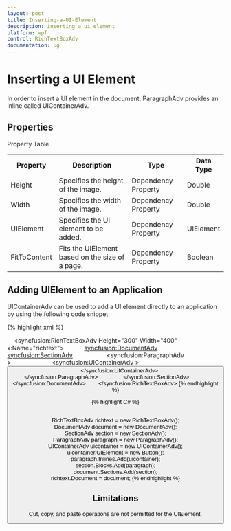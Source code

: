 ```yaml
---
layout: post
title: Inserting-a-UI-Element
description: inserting a ui element
platform: wpf
control: RichTextBoxAdv
documentation: ug
---
```


# Inserting a UI Element

In order to insert a UI element in the document, ParagraphAdv provides an inline called UIContainerAdv.

## Properties



Property Table

<table>
<tr>
<th>
Property</th><th>
Description</th><th>
Type</th><th>
Data Type</th></tr>
<tr>
<td>
Height</td><td>
Specifies the height of the image.</td><td>
Dependency Property</td><td>
Double</td></tr>
<tr>
<td>
Width</td><td>
Specifies the width of the image.</td><td>
Dependency Property</td><td>
Double</td></tr>
<tr>
<td>
UIElement</td><td>
Specifies the UI element to be added.</td><td>
Dependency Property</td><td>
UIElement</td></tr>
<tr>
<td>
FitToContent</td><td>
Fits the UIElement based on the size of a page.</td><td>
Dependency Property</td><td>
Boolean</td></tr>
</table>


## Adding UIElement to an Application

UIContainerAdv can be used to add a UI element directly to an application by using the following code snippet: 


{% highlight xml %}


    
 <syncfusion:RichTextBoxAdv Height="300" Width="400" x:Name="richtext">           
 <syncfusion:DocumentAdv>                
 <syncfusion:SectionAdv>                   
 <syncfusion:ParagraphAdv >                       
 <syncfusion:UIContainerAdv >                            
 <Button />                       
 </syncfusion:UIContainerAdv>                   
 </syncfusion:ParagraphAdv>               
 </syncfusion:SectionAdv>           
 </syncfusion:DocumentAdv>        
 </syncfusion:RichTextBoxAdv>
{% endhighlight %}
 
{% highlight C# %}

           
RichTextBoxAdv richtext = new RichTextBoxAdv();           
DocumentAdv document = new DocumentAdv();           
SectionAdv section = new SectionAdv();          
 ParagraphAdv paragraph = new ParagraphAdv();           
 UIContainerAdv uicontainer = new UIContainerAdv();           
 uicontainer.UIElement = new Button();           
 paragraph.Inlines.Add(uicontainer);          
 section.Blocks.Add(paragraph);           
 document.Sections.Add(section);          
 richtext.Document = document;
{% endhighlight %}


## Limitations

Cut, copy, and paste operations are not permitted for the UIElement.

